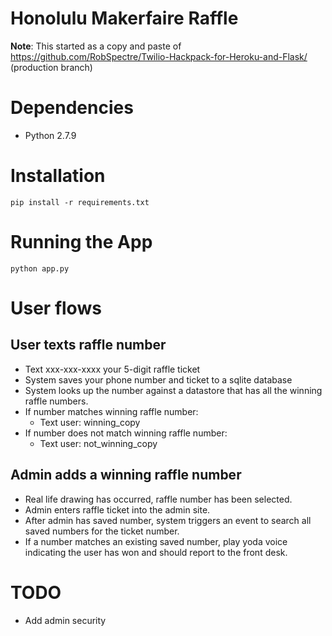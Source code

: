 # Honolulu Makerfaire Raffle

**Note**: This started as a copy and paste of https://github.com/RobSpectre/Twilio-Hackpack-for-Heroku-and-Flask/ (production branch)

# Dependencies

  * Python 2.7.9

# Installation

`pip install -r requirements.txt`

# Running the App

`python app.py`

# User flows

## User texts raffle number

  - Text xxx-xxx-xxxx your 5-digit raffle ticket
  - System saves your phone number and ticket to a sqlite database
  - System looks up the number against a datastore that has all the winning raffle
    numbers.
  - If number matches winning raffle number:
    - Text user: winning_copy
  - If number does not match winning raffle number:
    - Text user: not_winning_copy

## Admin adds a winning raffle number

  - Real life drawing has occurred, raffle number has been selected.
  - Admin enters raffle ticket into the admin site.
  - After admin has saved number, system triggers an event to search all saved
    numbers for the ticket number.
  - If a number matches an existing saved number, play yoda voice indicating
    the user has won and should report to the front desk.

# TODO

  - Add admin security
